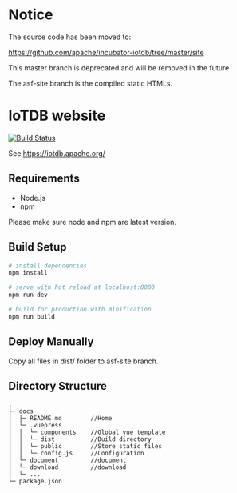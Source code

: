 # Notice

The source code has been moved to: 

https://github.com/apache/incubator-iotdb/tree/master/site


This master branch is deprecated and will be removed in the future


The asf-site branch is the compiled static HTMLs.

# IoTDB website

[![Build Status](https://builds.apache.org/view/I/view/IoTDB/job/IoTDB%20Website/badge/icon)](https://builds.apache.org/view/I/view/IoTDB/job/IoTDB%20Website/)

See https://iotdb.apache.org/

## Requirements

* Node.js
* npm

Please make sure node and npm are latest version.

## Build Setup

``` bash
# install dependencies
npm install

# serve with hot reload at localhost:8080
npm run dev

# build for production with minification
npm run build
```

## Deploy Manually

Copy all files in dist/ folder to asf-site branch.

## Directory Structure

```
.
├─ docs
│  ├─ README.md	       //Home
│  └─ .vuepress
│  │  └─ components    //Global vue template
│  │  └─ dist          //Build directory
│  │  └─ public        //Store static files
│  │  └─ config.js	   //Configuration
│  └─ document         //document 
│  └─ download         //download
│  └─ ...              
└─ package.json
```

